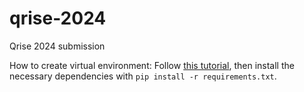 # qrise-2024
Qrise 2024 submission

How to create virtual environment:
Follow [this tutorial](https://www.freecodecamp.org/news/how-to-setup-virtual-environments-in-python/), then install the necessary dependencies with `pip install -r requirements.txt`.